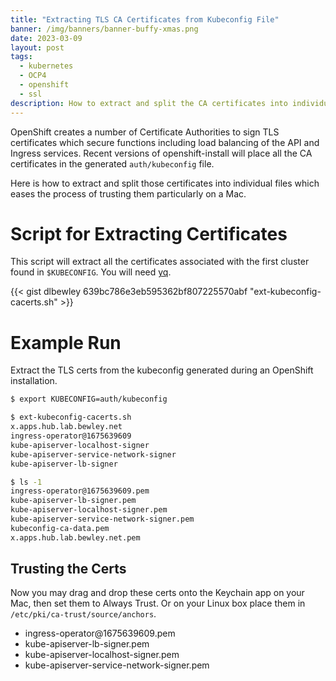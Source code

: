 ```yaml
---
title: "Extracting TLS CA Certificates from Kubeconfig File"
banner: /img/banners/banner-buffy-xmas.png
date: 2023-03-09
layout: post
tags:
  - kubernetes
  - OCP4
  - openshift
  - ssl
description: How to extract and split the CA certificates into individual files from an OpenShift kubeconfig.
---
```


OpenShift creates a number of Certificate Authorities to sign TLS certificates which secure functions including load balancing of the API and Ingress services.
Recent versions of openshift-install will place all the CA certificates in the generated `auth/kubeconfig` file. 

Here is how to extract and split those certificates into individual files which eases the process of trusting them particularly on a Mac.

<!--more-->

# Script for Extracting Certificates

This script will extract all the certificates associated with the first cluster found in `$KUBECONFIG`. You will need [yq](https://mikefarah.gitbook.io/yq/).

{{< gist dlbewley 639bc786e3eb595362bf807225570abf "ext-kubeconfig-cacerts.sh" >}}

# Example Run

Extract the TLS certs from the kubeconfig generated during an OpenShift installation.

```bash
$ export KUBECONFIG=auth/kubeconfig

$ ext-kubeconfig-cacerts.sh
x.apps.hub.lab.bewley.net
ingress-operator@1675639609
kube-apiserver-localhost-signer
kube-apiserver-service-network-signer
kube-apiserver-lb-signer

$ ls -1
ingress-operator@1675639609.pem
kube-apiserver-lb-signer.pem
kube-apiserver-localhost-signer.pem
kube-apiserver-service-network-signer.pem
kubeconfig-ca-data.pem
x.apps.hub.lab.bewley.net.pem
```

## Trusting the Certs

Now you may drag and drop these certs onto the Keychain app on your Mac, then set them to Always Trust. Or on your Linux box place them in `/etc/pki/ca-trust/source/anchors`.

* ingress-operator\@1675639609.pem
* kube-apiserver-lb-signer.pem
* kube-apiserver-localhost-signer.pem
* kube-apiserver-service-network-signer.pem
